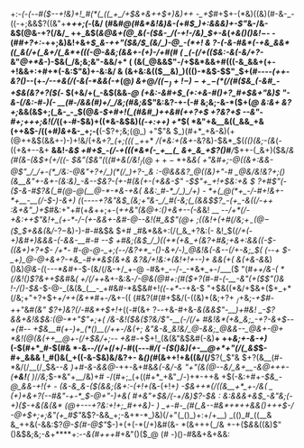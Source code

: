 +:-*(_-(_--#(*_$--+!&)+!_#(*(_((_+_/+$&+&++$+)&)++ -_+$_#+$+-(*&)((&)(#-&-_-((-+;&&$?((&"+__+_++;(-_(&/ (#&#_@(#&*&!&)&-(_+#_$_)+:&&&)+-$"_&-/&-&$(@&-+?(/&/_ ++_&$(*_&_@&+(@_&(-($&-_/(-+!-/&)_$+-&*(_+&()()&!_$-$- -(#_#+?+:_-++;&)&!+&+*_$_&-++"($&/_$_(&/_)-@_-(*+! & ?-(-&-#&*(-+&_&&*((_&(/+(_&+/(_&*+(((-@-&&;(&&+-(+)-/+#(# ( _(-(/+(($&:_-&(_-&/+?-*&"_@+*&_-)-$&(_/&;&;&"-&&/+* ( (&(_@&&$"-/+$&*&&+#(((-&_&&+(+-+!&&+:+#+*(-&:$"&)+-&:&/ & (&+&:&(($__&)_)((()-*&$-$$"_$+(_#_-_---(++-   &?()--_(+-_/--+&(/(-&(-*&&(-+_(@_) &+_@_/($(-_)+!-) -+_--$(*(/(#($&_(-&#_-+$&(&?+?($(_- $(+&/+(_-&$(&&*-@ _(_+&:_-&#+$_(+:+&-#()+?_#+$&_+"&)$ "_-_&-_(/&:-#-)(- __(#-/&&(#_)+/_/&;(#&;&*$"&:&?-+-(-# &;&;-&-*($+$($_@ &:&+  &?+;_&&(&$+;(_&-_-_$(@_&-$+#+!(_(#&#_)++&#(++?+$ +?&?+$ --&"-#+;+++;&!(/_((+-#-$&)+((*&-&$&)(_(-+:++) +*_$( *&"+&__&((_&&_+&(++&$-/((+#_)&+_&-_+;-(__(-$?+;&;(@_) +"$"& $_)(#+*_+&-&)(+(@++&$(&&+-)-)+!&/(+&*+?_(+;((( _+*+* _/(*&:+(&+-_&?&)-$&*_$(*((_)(_&;-(&*(-((+&+--&+ __&&!-_&$ +#+$_-(/-+(((*&*(-_+__(_   &+_&_+$?()_#___/_$++-(_&+)($&/_& (#(&-(&$+(+/((- $&"($&"(_(_(#+&(/&!_$_/(@++-*+$&*&( +"&#+;-@((&_+:&&- @$"_/_/+-(*_/&:-@&"+?+/_)(*(/_)+?-_& :-@&&&?_@((&)+"-# _@&/&!&?+;()(&__&"+-&+-(&:&)_-&--$&?-_(+-#(&(+-(+&&-$" -$$"+_+!+$&:+& $ ?+#$"(-($-&-#$?&(_#(@-@(__@-*-*&-+&( &&:_#-*_/_)_/+) - *+(_@(*+_-/-#+!&+-*+__-__(/-$-)-&+)  (*(----_+?&"&$_(&;+"&-_/_#(-&;(_(&&$$?_-(+_-&((/-++ :&+&"_)+$_#&:+"+#(+_&_++;+-(*++&"(&_@+:()_+_&_+--(-&*&! __ -_-/+*(/-+&:++$"&!+_(+-*-/-(+-&&+-&#-@--&!(#_&$"(@+ ;((&!+(+#(/&;+$_-(@-$($_$+&&(_&_/_-$?-$&)-)-#-#&$& $+# _#&*&&+:(/(_&_+?&:(-   &!_$(*(/+(_-+)&#+)&&&-(-_&&_-__#-# -_-$ +#&;(_&$_/_)((+*(+&_+(&?+#&;+&+:&&((-$-((&+)+?+$- /+*- #-@-@-_+;(--/&?+*_-()-&+/-)_@&!&(-&--(/+-&;_$( (--+ $-_+)_@-@+&+?-+&_-#+*&$(&+&   &?&/+!&:+(&!+!+--)+ &&(+( &(_+_&_-&*&)()&)_@&-(_(_---*&#_+-$-(&/(/&-+/_+-@ -#&+_--/-_-*&*_+-/___($ "(#_++/&-( *(/&!()$?&++$&#_&_(  +/(/++_&+-&:&*-/-@_&(@_#+:(#($+?(#-#-(-__-&"(+($$"()& !-/()-$&*_-_$-@-_(&(&_(__-_+#&#-*&$&#+!_((-+*-_-+&-$ "+$&((*&/+$&+($+_+*(/&;+"+?+$+_+/++(&+*_#+-_/_&+-(( (#&?(#(#+$&/(-((&)+(&;+?+ $_/+$&;-*+$_#-_+*+"&#_(&" $?+)&?(/-#&*+$+!+_((-#(&+ ?_--_+&-#+&-*&(&&$"-__)+#&! _-$?&&+_&!&$&:(@-*+"$"+;+_( /&-&!(*_$&($?&/$"-__(-/(/+ #&!&*(+&_&;_-+?-&+$___--+(#-- +$&__#(+-)+_(*()__(/++-/&(+; &"&-&_&!&/_@-&&;_@&&--_@&+-@+ *&!(@(&(++__@+-(/+$&/+;-_- +&#-_+$+!_(&(&"&$&#(-&)__+ ++_&;+-&-+)_(-$(#+*_#-$(#& *-&_--/(/+(_/+/-#((---#_/( -($()&)(+-__@+*+"(/(_&$_$-#+_&&& !_#()&(_+((-&-$&)&/&?+- &_()(#_(&++!+&((&/(/__$?(_$"& $+?(&__(#-*&/(/__(/_$&--*& )+#-&-&&*_@_-++-&+#&*&(-&_/-_& "+"(&(@--&/_&+__-&*_@+++-(__+&!__( )_/_/&;_$-*&"+__/&)+# -/(#+;_(+((#+*_+&"_/-)+*-++& +$(-&:+#+_-$&_-@_&&-+!(+ - (&-&_&-($(&&;(&+:-(+!+(_&-(+!+*) _-$&++*(/((&__+*_+-/&( _ (+)+&+?(--#&"-+-*_$-@+"-)+&( #+_&"_+_$&/(-+/&)$?-$& : &:&&&+&$_-&"&;(*-_+)($-+&(&(&* (@+---+?&:+!+;_#++&)- ) _+-#-_(#(_&--#&*+*++&&()+++$-/ -@+$+;+;&"(+_#$"_&$?-&&_+;-&+*-*_)&)(/+"(_()_)+:+/+__) _(()_#_((__&  &_++&(-&&:$?_@-$(#-@$"_$-)+(+(-*(/+)&#(&- *(&+++(_/& +-+($_&_&((&)$"()&$&;&;_-&_+****+:-_-&(#+++#_+&"()($_@ (# -)()-#&&+&+&&:

